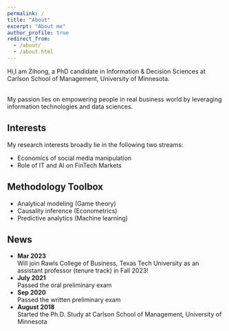 ```yaml
---
permalink: /
title: "About"
excerpt: "About me"
author_profile: true
redirect_from: 
  - /about/
  - /about.html
---
```


Hi,I am Zihong, a PhD candidate in Information & Decision Sciences at Carlson School of Management, University of Minnesota. <br><br>

My passion lies on empowering people in real business world by leveraging information technologies and data sciences.<br>

## Interests
My research interests broadly lie in the following two streams:
* Economics of social media manipulation
* Role of IT and AI on FinTech Markets 

## Methodology Toolbox
* Analytical modeling (Game theory)
* Causality inference (Econometrics)
* Predictive analytics (Machine learning)

## News
* **Mar 2023**
    <br> Will join Rawls College of Business, Texas Tech University as an assistant professor (tenure track) in Fall 2023! 
* **July 2021**
    <br> Passed the oral preliminary exam
* **Sep 2020**
    <br> Passed the written preliminary exam
* **August 2018** 
    <br> Started the Ph.D. Study at Carlson School of Management, University of Minnesota
  
  
